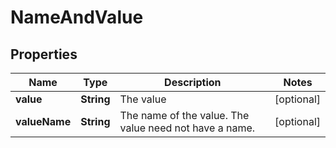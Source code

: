 
# NameAndValue

## Properties
Name | Type | Description | Notes
------------ | ------------- | ------------- | -------------
**value** | **String** | The value |  [optional]
**valueName** | **String** | The name of the value. The value need not have a name. |  [optional]



